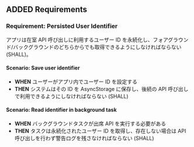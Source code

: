 ## ADDED Requirements

### Requirement: Persisted User Identifier

アプリは在室 API 呼び出しに利用するユーザー ID を永続化し、フォアグラウンド/バックグラウンドのどちらからでも取得できるようにしなければならない (SHALL)。

#### Scenario: Save user identifier

- **WHEN** ユーザーがアプリ内でユーザー ID を設定する
- **THEN** システムはその ID を AsyncStorage に保存し、後続の API 呼び出しで利用できるようにしなければならない (SHALL)

#### Scenario: Read identifier in background task

- **WHEN** バックグラウンドタスクが出席 API を実行する必要がある
- **THEN** タスクは永続化されたユーザー ID を取得し、存在しない場合は API 呼び出しを行わず警告ログを残さなければならない (SHALL)
